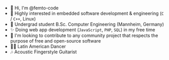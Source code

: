- 👋 Hi, I'm @femto-code
- 👀 Highly interested in embedded software development & engineering (`C` / `C++`, Linux)
- 🌱 Undergrad student B.Sc. Computer Engineering (Mannheim, Germany)
- ✨ Doing web app development (`JavaScript`, `PHP`, `SQL`) in my free time
- 💞️ I'm looking to contribute to any community project that respects the purpose of free and open-source software
- 🕺🏼 Latin American Dancer
- 🎶 Acoustic Fingerstyle Guitarist
